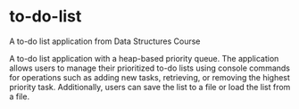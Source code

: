 # to-do-list
A to-do list application from Data Structures Course

A to-do list application with a heap-based priority queue. The application allows users to manage their prioritized to-do lists 
using console commands for operations such as adding new tasks, retrieving, or removing the highest priority task. Additionally, 
users can save the list to a file or load the list from a file. 

